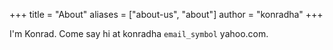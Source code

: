 +++
title = "About"
aliases = ["about-us", "about"]
author = "konradha"
+++

I'm Konrad. Come say hi at konradha `email_symbol` yahoo.com.
